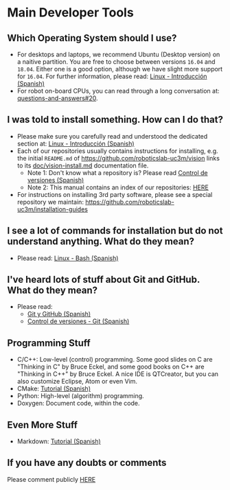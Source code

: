 # Main Developer Tools

## Which Operating System should I use?
- For desktops and laptops, we recommend Ubuntu (Desktop version) on a naitive partition. You are free to choose between versions `16.04` and `18.04`. Either one is a good option, although we have slight more support for `16.04`. For further information, please read: [Linux - Introducción (Spanish)](https://asrob-uc3m.gitbooks.io/tutoriales/content/software/linux/introduction.html)
- For robot on-board CPUs, you can read through a long conversation at: [questions-and-answers#20](https://github.com/roboticslab-uc3m/questions-and-answers/issues/20). 

## I was told to install something. How can I do that?
- Please make sure you carefully read and understood the dedicated section at: [Linux - Introducción (Spanish)](https://asrob-uc3m.gitbooks.io/tutoriales/content/software/linux/introduction.html#¿cómo-instalo-programas-en-linux)
- Each of our repositories usually contains instructions for installing, e.g. the initial `README.md` of <https://github.com/roboticslab-uc3m/vision> links to its [doc/vision-install.md](https://github.com/roboticslab-uc3m/vision/blob/develop/doc/vision-install.md) documentation file.
   - Note 1: Don't know what a repository is? Please read [Control de versiones (Spanish)](https://asrob-uc3m.gitbooks.io/tutoriales/content/software/version-control/index.html)
   - Note 2: This manual contains an index of our repositories: [HERE](repository-index.md)
- For instructions on installing 3rd party software, please see a special repository we maintain: https://github.com/roboticslab-uc3m/installation-guides

## I see a lot of commands for installation but do not understand anything. What do they mean?
- Please read: [Linux - Bash (Spanish)](https://asrob-uc3m.gitbooks.io/tutoriales/content/software/linux/bash.html)

## I've heard lots of stuff about Git and GitHub. What do they mean?
- Please read:
   - [Git y GitHub (Spanish)](https://david-estevez.gitbooks.io/the-git-the-bad-and-the-ugly/content/es/control-de-versiones.html)
   - [Control de versiones - Git (Spanish)](https://asrob-uc3m.gitbooks.io/tutoriales/content/software/version-control/git.html)

## Programming Stuff
- C/C++: Low-level (control) programming. Some good slides on C are "Thinking in C" by Bruce Eckel, and some good books on C++ are "Thinking in C++" by Bruce Eckel. A nice IDE is QTCreator, but you can also customize Eclipse, Atom or even Vim. 
- CMake: [Tutorial (Spanish)](https://asrob-uc3m.gitbooks.io/tutoriales/content/software/programming/cmake.html)
- Python: High-level (algorithm) programming.
- Doxygen: Document code, within the code.

## Even More Stuff
- Markdown: [Tutorial (Spanish)](https://asrob-uc3m.gitbooks.io/tutoriales/content/writing/markdown.html)

## If you have any doubts or comments

Please comment publicly [HERE](https://github.com/roboticslab-uc3m/developer-manual/issues/new)
